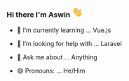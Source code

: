 ### Hi there I'm Aswin <img width="25px" src="/img/hand.gif" /> 


- 🌱 I’m currently learning ... Vue.js
- 🤔 I’m looking for help with ... Laravel
- 💬 Ask me about ... Anything

- 😄 Pronouns: ... He/Him
<!--
- 🔭 I’m currently working on ...
- 👯 I’m looking to collaborate on ...
- 📫 How to reach me: ...
- ⚡ Fun fact: ....
![snake gif](https://github.com/aswinr19/aswinr19/blob/output/github-contribution-grid-snake.svg)
-->



